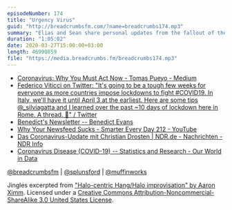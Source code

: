 ```yaml
---
episodeNumber: 174
title: "Urgency Virus"
guid: "http://breadcrumbsfm.com/?name=breadcrumbs174.mp3"
summary: "Elias and Sean share personal updates from the fallout of the pandemic and then reflect further on the Medium post from last week’s episode."
duration: "1:05:02"
date: 2020-03-27T15:00:00+03:00
length: 46990859
file: "https://media.breadcrumbs.fm/breadcrumbs174.mp3"
---
```


- [Coronavirus: Why You Must Act Now - Tomas Pueyo - Medium](https://medium.com/@tomaspueyo/coronavirus-act-today-or-people-will-die-f4d3d9cd99ca)
- [Federico Viticci on Twitter: "It's going to be a tough few weeks for everyone as more countries impose lockdowns to fight #COVID19. In Italy, we'll have it until April 3 at the earliest. Here are some tips @_silviagatta and I learned over the past ~10 days of lockdown here in Rome. A thread. 🧵" / Twitter](https://twitter.com/viticci/status/1239680002217652224)
- [Benedict's Newsletter -- Benedict Evans](https://www.ben-evans.com/newsletter)
- [Why Your Newsfeed Sucks - Smarter Every Day 212 - YouTube](https://www.youtube.com/watch?v=MUiYglgGbos)
- [Das Coronavirus-Update mit Christian Drosten | NDR.de - Nachrichten - NDR Info](https://www.ndr.de/nachrichten/info/podcast4684.html)
- [Coronavirus Disease (COVID-19) -- Statistics and Research - Our World in Data](https://ourworldindata.org/coronavirus)

[@breadcrumbsfm](https://twitter.com/breadcrumbsfm) | [@splunsford](https://twitter.com/splunsford) | [@muffinworks](https://twitter.com/muffinworks)

Jingles excerpted from ["Halo-centric Hang/Halo improvisation" by Aaron Ximm](http://freemusicarchive.org/music/aaron_ximm/handpans_and_the_hang/). Licensed under a [Creative Commons Attribution-Noncommercial-ShareAlike 3.0 United States License](http://creativecommons.org/licenses/by-nc-sa/3.0/us/).